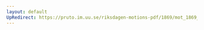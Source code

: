 ```yaml
---
layout: default
UpRedirect: https://pruto.im.uu.se/riksdagen-motions-pdf/1869/mot_1869__ak__174/mot_1869__ak__174-008.pdf
---
```

